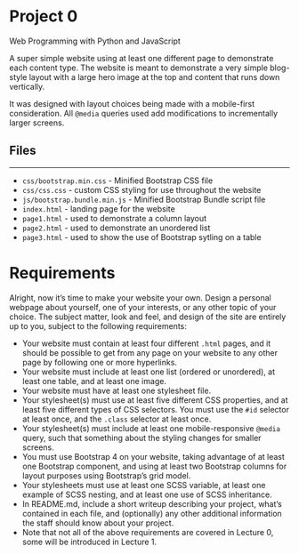 # Project 0

Web Programming with Python and JavaScript

A super simple website using at least one different page to demonstrate each content type. The website is meant to demonstrate a very simple blog-style layout with a large hero image at the top and content that runs down vertically.

It was designed with layout choices being made with a mobile-first consideration. All `@media` queries used add modifications to incrementally larger screens.

## Files
---
* `css/bootstrap.min.css` - Minified Bootstrap CSS file
* `css/css.css` - custom CSS styling for use throughout the website
* `js/bootstrap.bundle.min.js` - Minified Bootstrap Bundle script file
* `index.html` - landing page for the website
* `page1.html` - used to demonstrate a column layout
* `page2.html` - used to demonstrate an unordered list
* `page3.html` - used to show the use of Bootstrap sytling on a table


# Requirements

Alright, now it’s time to make your website your own. Design a personal webpage about yourself, one of your interests, or any other topic of your choice. The subject matter, look and feel, and design of the site are entirely up to you, subject to the following requirements:

* Your website must contain at least four different `.html` pages, and it should be possible to get from any page on your website to any other page by following one or more hyperlinks.
* Your website must include at least one list (ordered or unordered), at least one table, and at least one image.
* Your website must have at least one stylesheet file.
* Your stylesheet(s) must use at least five different CSS properties, and at least five different types of CSS selectors. You must use the `#id` selector at least once, and the `.class` selector at least once.
* Your stylesheet(s) must include at least one mobile-responsive `@media` query, such that something about the styling changes for smaller screens.
* You must use Bootstrap 4 on your website, taking advantage of at least one Bootstrap component, and using at least two Bootstrap columns for layout purposes using Bootstrap’s grid model.
* Your stylesheets must use at least one SCSS variable, at least one example of SCSS nesting, and at least one use of SCSS inheritance.
* In README.md, include a short writeup describing your project, what’s contained in each file, and (optionally) any other additional information the staff should know about your project.
* Note that not all of the above requirements are covered in Lecture 0, some will be introduced in Lecture 1.